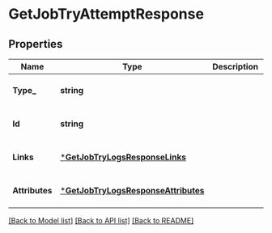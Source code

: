 # GetJobTryAttemptResponse

## Properties
Name | Type | Description | Notes
------------ | ------------- | ------------- | -------------
**Type_** | **string** |  | [optional] [default to null]
**Id** | **string** |  | [optional] [default to null]
**Links** | [***GetJobTryLogsResponseLinks**](getJobTryLogsResponse_links.md) |  | [optional] [default to null]
**Attributes** | [***GetJobTryLogsResponseAttributes**](getJobTryLogsResponse_attributes.md) |  | [optional] [default to null]

[[Back to Model list]](../README.md#documentation-for-models) [[Back to API list]](../README.md#documentation-for-api-endpoints) [[Back to README]](../README.md)

